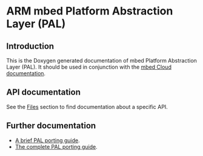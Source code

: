 ARM mbed Platform Abstraction Layer (PAL)
=====================

## Introduction
This is the Doxygen generated documentation of mbed Platform Abstraction Layer (PAL).
It should be used in conjunction with the [mbed Cloud documentation](/docs/latest).

## API documentation

See the [Files](files.html) section to find documentation about a specific API.

## Further documentation

- [A brief PAL porting guide](https://github.com/ARMmbed/pal/blob/master/Source/Port/Readme.md).
- <a href="https://github.com/ARMmbed/pal/blob/master/Docs/PAL_Porting_Guide.pdf">The complete PAL porting guide</a>.
